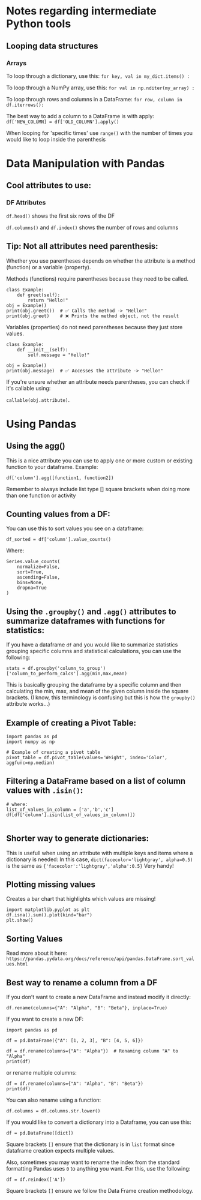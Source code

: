 # Notes regarding intermediate Python tools
## Looping data structures
### Arrays
To loop through a dictionary, use this:
`for key, val in my_dict.items() :`

To loop through a NumPy array, use this:
`for val in np.nditer(my_array) :`

To loop through rows and columns in a DataFrame:
`for row, column in df.iterrows():`

The best way to add a column to a DataFrame is with apply:
`df['NEW_COLUMN] = df['OLD_COLUMN'].apply()`

When looping for 'specific times' use `range()` with the number of times you would like to loop inside the parenthesis


# Data Manipulation with Pandas

## Cool attributes to use:

### DF Attributes

`df.head()` shows the first six rows of the DF

`df.columns()` and `df.index()` shows the number of rows and columns

## Tip: Not all attributes need parenthesis:

Whether you use parentheses depends on whether the attribute is a method (function) or a variable (property).

Methods (functions) require parentheses because they need to be called.

```
class Example:
    def greet(self):
        return "Hello!"
obj = Example()
print(obj.greet())  # ✅ Calls the method -> "Hello!"
print(obj.greet)    # ❌ Prints the method object, not the result
```

Variables (properties) do not need parentheses because they just store values.

```
class Example:
    def __init__(self):
        self.message = "Hello!"

obj = Example()
print(obj.message)  # ✅ Accesses the attribute -> "Hello!"
```

If you're unsure whether an attribute needs parentheses, you can check if it's callable using:

`callable(obj.attribute)`.

# Using Pandas

## Using the agg()
This is a nice attribute you can use to apply one or more custom or existing function to your dataframe.
Example:
```
df['column'].agg([function1, function2])
```
Remember to always include list type [] square brackets when doing more than one function or activity

## Counting values from a DF:
You can use this to sort values you see on a dataframe:
```
df_sorted = df['column'].value_counts()
```
Where:
```
Series.value_counts(
    normalize=False, 
    sort=True, 
    ascending=False, 
    bins=None, 
    dropna=True
)
```

## Using the `.groupby()` and `.agg()` attributes to summarize dataframes with functions for statistics:

If you have a dataframe `df` and you would like to summarize statistics grouping specific columns and statistical calculations, you can use the following:
```
stats = df.groupby('column_to_group')['column_to_perform_calcs'].agg(min,max,mean)
```

This is basically grouping the dataframe by a specific column and then calculating the min, max, and mean of the given column inside the square brackets. (I know, this terminology is confusing but this is how the `groupby()` attribute works...)

## Example of creating a Pivot Table:
```
import pandas as pd
import numpy as np

# Example of creating a pivot table
pivot_table = df.pivot_table(values='Weight', index='Color', aggfunc=np.median)
```

## Filtering a DataFrame based on a list of column values with `.isin()`:
```
# where:
list_of_values_in_column = ['a','b','c']
df[df['column'].isin(list_of_values_in_column)])


```
## Shorter way to generate dictionaries:
This is usefull when using an attribute with multiple keys and items where a dictionary is needed:
In this case, `dict(facecolor='lightgray', alpha=0.5)` is the same as `{'facecolor':'lightgray','alpha':0.5}`
Very handy!


## Plotting missing values
Creates a bar chart that highlights which values are missing!
```
import matplotlib.pyplot as plt
df.isna().sum().plot(kind="bar")
plt.show()
```

## Sorting Values
Read more about it here:
`https://pandas.pydata.org/docs/reference/api/pandas.DataFrame.sort_values.html`

## Best way to rename a column from a DF

If you don’t want to create a new DataFrame and instead modify it directly:
```
df.rename(columns={"A": "Alpha", "B": "Beta"}, inplace=True)
```
If you want to create a new DF:

```
import pandas as pd

df = pd.DataFrame({"A": [1, 2, 3], "B": [4, 5, 6]})

df = df.rename(columns={"A": "Alpha"})  # Renaming column "A" to "Alpha"
print(df)
```

or rename multiple columns:

```
df = df.rename(columns={"A": "Alpha", "B": "Beta"})
print(df)
```

You can also rename using a function:
```
df.columns = df.columns.str.lower()
```

If you would like to convert a dictionary into a Dataframe, you can use this:

```
df = pd.DataFrame([dict])
```
Square brackets `[]` ensure that the dictionary is in `list` format since dataframe creation expects multiple values.

Also, sometimes you may want to rename the index from the standard formatting Pandas uses `0` to anything you want.
For this, use the following:
```
df = df.reindex(['A'])
```
Square brackets `[]` ensure we follow the Data Frame creation methodology.
